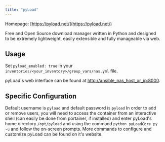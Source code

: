 ```yaml
---
title: "pyLoad"
---
```


Homepage: [https://pyload.net/](https://pyload.net/)

Free and Open Source download manager written in Python and designed to be extremely lightweight, easily extensible and fully manageable via web.

## Usage

Set `pyload_enabled: true` in your `inventories/<your_inventory>/group_vars/nas.yml` file.

pyLoad's web interface can be found at [http://ansible_nas_host_or_ip:8000](http://ansible_nas_host_or_ip:8000).

## Specific Configuration

Default username is `pyload` and default password is `pyload`
In order to add or remove users, you will need to access the container from an interactive shell (can easily be done from portainer, if installed) and enter pyLoad's home directory `/opt/pyload` and using the command `python pyLoadCore.py -u` and follow the on-screen prompts. More commands to configure and customize pyLoad can be found on it's website.
